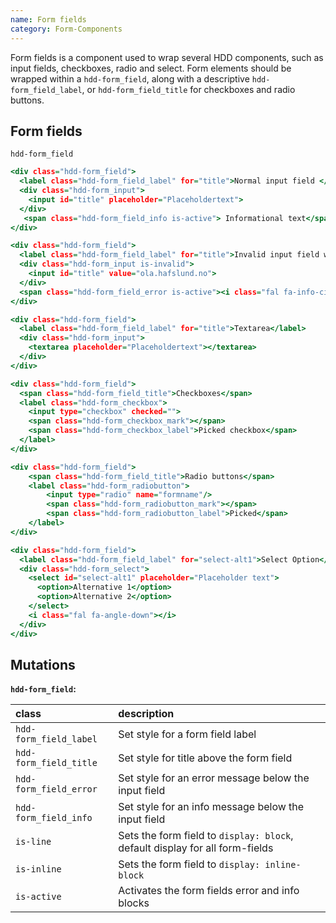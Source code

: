 ```yaml
---
name: Form fields
category: Form-Components
---
```


Form fields is a component used to wrap several HDD components, such as input fields, checkboxes, radio and select. Form elements should be wrapped within a `hdd-form_field`, along with a descriptive `hdd-form_field_label`, or `hdd-form_field_title` for checkboxes and radio buttons. 

## Form fields
`hdd-form_field`

```form-fields.html
<div class="hdd-form_field">
  <label class="hdd-form_field_label" for="title">Normal input field </label>
  <div class="hdd-form_input">
    <input id="title" placeholder="Placeholdertext">
  </div>
   <span class="hdd-form_field_info is-active"> Informational text</span>
</div>

<div class="hdd-form_field">
  <label class="hdd-form_field_label" for="title">Invalid input field with field errormessage</label>
  <div class="hdd-form_input is-invalid">
    <input id="title" value="ola.hafslund.no">
  </div>
  <span class="hdd-form_field_error is-active"><i class="fal fa-info-circle"></i>The email must contain @</span>
</div>

<div class="hdd-form_field">
  <label class="hdd-form_field_label" for="title">Textarea</label>
  <div class="hdd-form_input">
    <textarea placeholder="Placeholdertext"></textarea>
  </div>
</div>

<div class="hdd-form_field">
  <span class="hdd-form_field_title">Checkboxes</span>
  <label class="hdd-form_checkbox">
    <input type="checkbox" checked="">
    <span class="hdd-form_checkbox_mark"></span>
    <span class="hdd-form_checkbox_label">Picked checkbox</span>
  </label>
</div>

<div class="hdd-form_field"> 
    <span class="hdd-form_field_title">Radio buttons</span>
    <label class="hdd-form_radiobutton">
        <input type="radio" name="formname"/>
        <span class="hdd-form_radiobutton_mark"></span>
        <span class="hdd-form_radiobutton_label">Picked</span>
    </label>
</div>

<div class="hdd-form_field">
  <label class="hdd-form_field_label" for="select-alt1">Select Option</label>
  <div class="hdd-form_select">
    <select id="select-alt1" placeholder="Placeholder text">
      <option>Alternative 1</option>
      <option>Alternative 2</option>
    </select>
    <i class="fal fa-angle-down"></i>
  </div>
</div>

```

## Mutations
**`hdd-form_field`:**

| class | description|
| :--- | :--- |
| `hdd-form_field_label` | Set style for a form field label |
| `hdd-form_field_title` | Set style for title above the form field|
| `hdd-form_field_error` | Set style for an error message below the input field|
| `hdd-form_field_info` | Set style for an info message below the input field| |
| `is-line` | Sets the form field to `display: block`, default display for all form-fields |
| `is-inline` | Sets the form field to `display: inline-block` |
| `is-active` | Activates the form fields error and info blocks |



